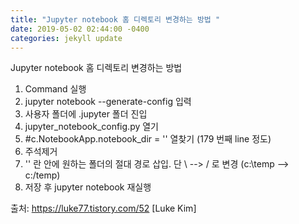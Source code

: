 ```yaml
---
title: "Jupyter notebook 홈 디렉토리 변경하는 방법 "
date: 2019-05-02 02:44:00 -0400
categories: jekyll update
---
```


Jupyter notebook 홈 디렉토리 변경하는 방법 

1. Command 실행 
2. jupyter notebook --generate-config 입력
3. 사용자 폴더에 .jupyter 폴더 진입
4. jupyter_notebook_config.py 열기
5. #c.NotebookApp.notebook_dir = '' 열찾기 (179 번째 line 정도)
6. 주석제거
7. '' 란 안에 원하는 폴더의 절대 경로 삽입. 단 \ --> / 로 변경 (c:\temp --> c:/temp)
8. 저장 후 jupyter notebook 재실행

출처: https://luke77.tistory.com/52 [Luke Kim]
